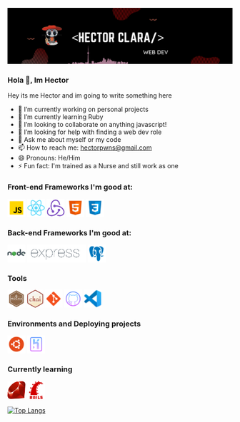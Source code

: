 ![A Full-Stack Web Devloper](/banner/banner.png)

### Hola 👋, Im Hector

Hey its me Hector and im going to write something here

- 🔭 I’m currently working on personal projects
- 🌱 I’m currently learning Ruby
- 👯 I’m looking to collaborate on anything javascript!
- 🤔 I’m looking for help with finding a web dev role
- 💬 Ask me about myself or my code
- 📫 How to reach me: hectorpwns@gmail.com
- 😄 Pronouns: He/Him
- ⚡ Fun fact: I'm trained as a Nurse and still work as one

### Front-end Frameworks I'm good at:

[<img src='/icons/js.png' alt='javascript' height='40'>]() [<img src='/icons/react.png' alt='react' height='40'>]() [<img src='/icons/redux.png' alt='redux' height='40'>]() [<img src='/icons/html.png' alt='github' height='40'>]() [<img src='/icons/css3.png' alt='css' height='40'>]()

### Back-end Frameworks I'm good at:

[<img src='icons/node.png' height='40'>]() [<img src='/icons/express.png' height='40'>]() [<img src='/icons/postgres.png' height='40'>]()

### Tools

[<img src='icons/mocha.png' height='40'>]() [<img src='icons/chai.png' height='40'>]() [<img src='icons/git.png' height='40'>]() [<img src='icons/github.png' height='40'>]() [<img src='icons/vscode.png' height='40'>]()

### Environments and Deploying projects

[<img src='icons/ubuntu.png' height='40'>]() [<img src='icons/heroku.png' height='40'>]()

### Currently learning

[<img src='icons/ruby.png' height='40'>]() [<img src='icons/rails.png' height='40'>]()

[![Top Langs](https://github-readme-stats.vercel.app/api/top-langs/?username=hector4213&theme=gruvbox)](https://github.com/anuraghazra/github-readme-stats)
